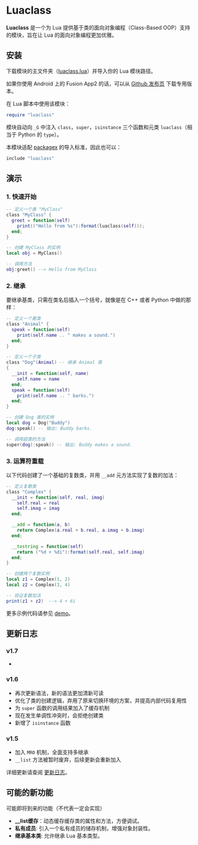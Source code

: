 # Luaclass

**Luaclass** 是一个为 Lua 提供基于类的面向对象编程（Class-Based OOP）支持的模块，旨在让 Lua 的面向对象编程更加优雅。


## 安装

下载模块的主文件夹（[luaclass.lua](https://github.com/blanhhy/luaclass/blob/main/luaclass)）并导入你的 Lua 模块路径。

如果你使用 Android 上的 Fusion App2 的话，可以从 [Github 发布页](https://github.com/blanhhy/luaclass/releases) 下载专用版本。

在 Lua 脚本中使用该模块：

```lua
require "luaclass"
```

模块自动向 `_G` 中注入 `class`，`super`，`isinstance` 三个函数和元类 `luaclass`（相当于 Python 的 `type`）。

本模块适配 [packagex](https://github.com/blanhhy/packagex) 的导入标准，因此也可以：

```lua
include "luaclass"
```

## 演示

### 1. 快速开始

```lua
-- 定义一个类 "MyClass"
class "MyClass" {
  greet = function(self)
    print(("Hello from %s"):format(luaclass(self)));
  end;
}

-- 创建 MyClass 的实例
local obj = MyClass()

-- 调用方法
obj:greet() --> Hello from MyClass
```

### 2. 继承

要继承基类，只需在类名后插入一个括号，就像是在 C++ 或者 Python 中做的那样：

```lua
-- 定义一个基类
class "Animal" {
  speak = function(self)
    print(self.name .. " makes a sound.")
  end;
}

-- 定义一个子类
class "Dog"(Animal) -- 继承 Animal 类
{
  __init = function(self, name)
    self.name = name
  end;
  speak = function(self)
    print(self.name .. " barks.")
  end;
}

-- 创建 Dog 类的实例
local dog = Dog("Buddy")
dog:speak() -- 输出: Buddy barks.

-- 调用超类的方法
super(dog):speak() -- 输出: Buddy makes a sound.
```

### 3. 运算符重载

以下代码创建了一个基础的复数类，并用 `__add` 元方法实现了复数的加法：

```lua
-- 定义复数类
class "Complex" {
  __init = function(self, real, imag)
    self.real = real
    self.imag = imag
  end;

  __add = function(a, b)
    return Complex(a.real + b.real, a.imag + b.imag)
  end;

  __tostring = function(self)
    return ("%d + %di"):format(self.real, self.imag)
  end;
}

-- 创建两个复数实例
local z1 = Complex(1, 2)
local z2 = Complex(3, 4)

-- 验证复数加法
print(z1 + z2)  --> 4 + 6i
```

更多示例代码请参见 [demo](https://github.com/blanhhy/luaclass/blob/main/demo)。

## 更新日志

### v1.7

- 

### v1.6

- 再次更新语法，新的语法更加清新可读
- 优化了类的创建逻辑，弃用了原来切换环境的方案，并提高内部代码复用性
- 为 `super` 函数的调用结果加入了缓存机制
- 现在发生单调性冲突时，会拒绝创建类
- 新增了 `isinstance` 函数

### v1.5

- 加入 `MRO` 机制，全面支持多继承
- `__list` 方法被暂时废弃，后续更新会重新加入

详细更新请查阅 [更新日志](https://github.com/blanhhy/luaclass/blob/main/changelog.md)。

## 可能的新功能

可能即将到来的功能（不代表一定会实现）

- **__list缓存**：动态缓存缓存类的属性和方法，方便调试。
- **私有成员**: 引入一个私有成员的储存机制，增强对象封装性。
- **继承基本类**: 允许继承 Lua 基本类型。